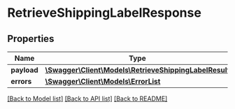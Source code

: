 # RetrieveShippingLabelResponse

## Properties

Name | Type | Description | Notes
------------ | ------------- | ------------- | -------------
**payload** | [**\Swagger\Client\Models\RetrieveShippingLabelResult**](RetrieveShippingLabelResult.md) |  | [optional]
**errors** | [**\Swagger\Client\Models\ErrorList**](ErrorList.md) |  | [optional]

[[Back to Model list]](../../README.md#documentation-for-models) [[Back to API list]](../../README.md#documentation-for-api-endpoints) [[Back to README]](../../README.md)

